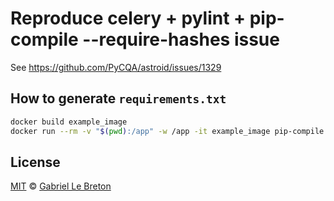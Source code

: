# Reproduce celery + pylint + pip-compile --require-hashes issue

See https://github.com/PyCQA/astroid/issues/1329

## How to generate `requirements.txt`

```bash
docker build example_image
docker run --rm -v "$(pwd):/app" -w /app -it example_image pip-compile --generate-hashes -o requirements.txt
```

## License
[MIT](License.md) © [Gabriel Le Breton](https://gableroux.com)
